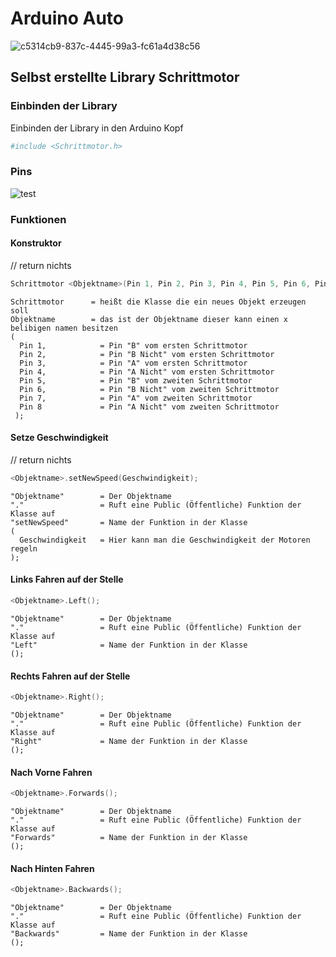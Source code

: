 # Arduino Auto

![c5314cb9-837c-4445-99a3-fc61a4d38c56](https://cloud.githubusercontent.com/assets/21289932/25248952/6044145a-2610-11e7-8672-9535b41763db.jpg)


## Selbst erstellte Library Schrittmotor

### Einbinden der Library
Einbinden der Library in den Arduino Kopf
```sh
#include <Schrittmotor.h>
```
### Pins
![test](https://cloud.githubusercontent.com/assets/21289932/25196996/b00b48ec-2542-11e7-8a40-eb81a331f3d4.png)
### Funktionen

#### Konstruktor 
// return nichts
 ```c++
Schrittmotor <Objektname>(Pin 1, Pin 2, Pin 3, Pin 4, Pin 5, Pin 6, Pin 7, Pin 8);
```
`````
Schrittmotor      = heißt die Klasse die ein neues Objekt erzeugen soll
Objektname        = das ist der Objektname dieser kann einen x belibigen namen besitzen
(
  Pin 1,            = Pin "B" vom ersten Schrittmotor
  Pin 2,            = Pin "B Nicht" vom ersten Schrittmotor
  Pin 3,            = Pin "A" vom ersten Schrittmotor
  Pin 4,            = Pin "A Nicht" vom ersten Schrittmotor
  Pin 5,            = Pin "B" vom zweiten Schrittmotor
  Pin 6,            = Pin "B Nicht" vom zweiten Schrittmotor
  Pin 7,            = Pin "A" vom zweiten Schrittmotor
  Pin 8             = Pin "A Nicht" vom zweiten Schrittmotor
 );
`````
 #### Setze Geschwindigkeit
 // return nichts
```c++
<Objektname>.setNewSpeed(Geschwindigkeit);
```
`````
"Objektname"        = Der Objektname
"."                 = Ruft eine Public (Öffentliche) Funktion der Klasse auf
"setNewSpeed"       = Name der Funktion in der Klasse
(
  Geschwindigkeit   = Hier kann man die Geschwindigkeit der Motoren regeln
);
`````

#### Links Fahren auf der Stelle
```c++
<Objektname>.Left();
```
`````
"Objektname"        = Der Objektname
"."                 = Ruft eine Public (Öffentliche) Funktion der Klasse auf
"Left"              = Name der Funktion in der Klasse
();
`````
#### Rechts Fahren auf der Stelle
 
```c++
<Objektname>.Right();
```
`````
"Objektname"        = Der Objektname
"."                 = Ruft eine Public (Öffentliche) Funktion der Klasse auf
"Right"             = Name der Funktion in der Klasse
();
`````
#### Nach Vorne Fahren
 
```c++
<Objektname>.Forwards();
```
`````
"Objektname"        = Der Objektname
"."                 = Ruft eine Public (Öffentliche) Funktion der Klasse auf
"Forwards"          = Name der Funktion in der Klasse
();
`````
#### Nach Hinten Fahren
 
```c++
<Objektname>.Backwards();
```
`````
"Objektname"        = Der Objektname
"."                 = Ruft eine Public (Öffentliche) Funktion der Klasse auf
"Backwards"         = Name der Funktion in der Klasse
();
`````

